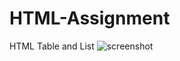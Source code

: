 # HTML-Assignment
HTML Table and List
![screenshot](https://github.com/hailyehzombie/HTML-Assignment/assets/116345254/e9bfbf0c-dfc7-40de-a200-e65ca5b73b3b)
